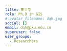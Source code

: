```yaml
---
title: 董全华
role: Ph.D in GIS
# avatar_filename: dqh.jpg
social: []
email: dqh@pku.edu.cn
superuser: false
user_groups:
  - Researchers
---
```

